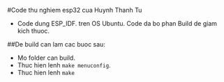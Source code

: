 #Code thu nghiem esp32 cua Huynh Thanh Tu

- Code dung ESP_IDF. tren OS Ubuntu. Code da bo phan Build de giam kich thuoc.

##De build can lam cac buoc sau:

- Mo folder can build.
- Thuc hien lenh ```make menuconfig```.
- Thuc hien lenh ```make```




